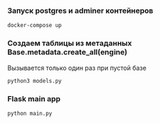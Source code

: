 ### Запуск postgres и adminer контейнеров
```
docker-compose up
```
### Создаем таблицы из метаданных Base.metadata.create_all(engine)
Вызывается только один раз при пустой базе
```
python3 models.py
```
### Flask main app
```
python main.py
```

